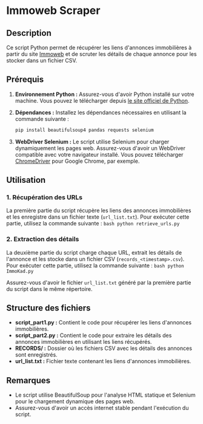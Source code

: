 # Immoweb Scraper

## Description

Ce script Python permet de récupérer les liens d'annonces immobilières à partir du site [Immoweb](https://www.immoweb.be/fr) et de scruter les détails de chaque annonce pour les stocker dans un fichier CSV.

## Prérequis

1. **Environnement Python :** Assurez-vous d'avoir Python installé sur votre machine. Vous pouvez le télécharger depuis [le site officiel de Python](https://www.python.org/).

2. **Dépendances :** Installez les dépendances nécessaires en utilisant la commande suivante :
    ```bash
    pip install beautifulsoup4 pandas requests selenium
    ```

3. **WebDriver Selenium :** Le script utilise Selenium pour charger dynamiquement les pages web. Assurez-vous d'avoir un WebDriver compatible avec votre navigateur installé. Vous pouvez télécharger [ChromeDriver](https://sites.google.com/chromium.org/driver/) pour Google Chrome, par exemple.

## Utilisation

### 1. Récupération des URLs
La première partie du script récupère les liens des annonces immobilières et les enregistre dans un fichier texte (`url_list.txt`). Pour exécuter cette partie, utilisez la commande suivante :
    ```bash
    python retrieve_urls.py
    ```

### 2. Extraction des détails
La deuxième partie du script charge chaque URL, extrait les détails de l'annonce et les stocke dans un fichier CSV (`records_<timestamp>.csv`). Pour exécuter cette partie, utilisez la commande suivante :
    ```bash
    python ImmoKad.py
    ```

Assurez-vous d'avoir le fichier `url_list.txt` généré par la première partie du script dans le même répertoire.

## Structure des fichiers

- **script_part1.py :** Contient le code pour récupérer les liens d'annonces immobilières.
- **script_part2.py :** Contient le code pour extraire les détails des annonces immobilières en utilisant les liens récupérés.
- **RECORDS/ :** Dossier où les fichiers CSV avec les détails des annonces sont enregistrés.
- **url_list.txt :** Fichier texte contenant les liens d'annonces immobilières.

## Remarques

- Le script utilise BeautifulSoup pour l'analyse HTML statique et Selenium pour le chargement dynamique des pages web.
- Assurez-vous d'avoir un accès internet stable pendant l'exécution du script.

